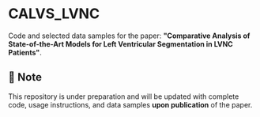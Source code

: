# CALVS_LVNC
Code and selected data samples for the paper: **"Comparative Analysis of State-of-the-Art Models for Left Ventricular Segmentation in LVNC Patients"**.

## 📌 Note
This repository is under preparation and will be updated with complete code, usage instructions, and data samples **upon publication** of the paper.  



